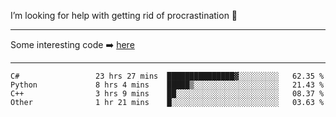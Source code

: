 I’m looking for help with getting rid of procrastination 🤔

-----

Some interesting code :arrow_right: [here](https://github.com/zhen8838/playground)

-----

<!--START_SECTION:waka-->

```text
C#                 23 hrs 27 mins  ███████████████▓░░░░░░░░░   62.35 %
Python             8 hrs 4 mins    █████▒░░░░░░░░░░░░░░░░░░░   21.43 %
C++                3 hrs 9 mins    ██░░░░░░░░░░░░░░░░░░░░░░░   08.37 %
Other              1 hr 21 mins    █░░░░░░░░░░░░░░░░░░░░░░░░   03.63 %
```

<!--END_SECTION:waka-->

<!--
**zhen8838/zhen8838** is a ✨ _special_ ✨ repository because its `README.md` (this file) appears on your GitHub profile.

Here are some ideas to get you started:

- 🔭 I’m currently working on ...
- 🌱 I’m currently learning ...
- 👯 I’m looking to collaborate on ...
 ...
- 💬 Ask me about ...
- 📫 How to reach me: ...
- 😄 Pronouns: ...
- ⚡ Fun fact: ...
-->
